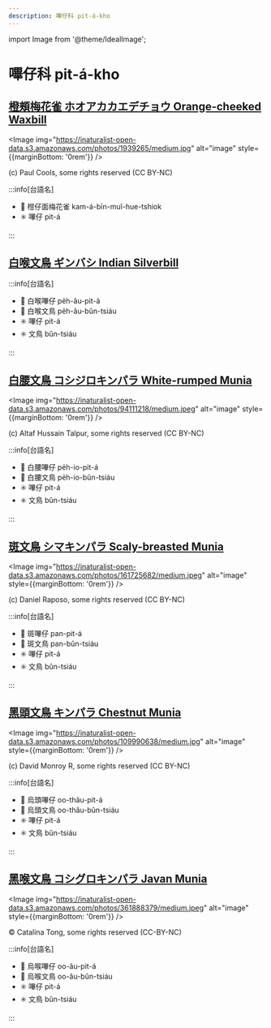 ```yaml
---
description: 嗶仔科 pit-á-kho
---
```


import Image from '@theme/IdealImage';

# 嗶仔科 pit-á-kho

## [橙頰梅花雀 ホオアカカエデチョウ Orange-cheeked Waxbill](https://ebird.org/species/orcwax)

<Image img="https://inaturalist-open-data.s3.amazonaws.com/photos/1939265/medium.jpg" alt="image" style={{marginBottom: '0rem'}} />

<p className="image-caption">
(c) Paul Cools, some rights reserved (CC BY-NC)
</p>

:::info[台語名]

- 🎯 柑仔面梅花雀 kam-á-bīn-muî-hue-tshiok
- ✳️ 嗶仔 pit-á

:::

## [白喉文鳥 ギンバシ Indian Silverbill](https://ebird.org/species/indsil)

:::info[台語名]

- 🎯 白喉嗶仔 pe̍h-âu-pit-á
- 🎯 白喉文鳥 pe̍h-âu-bûn-tsiáu
- ✳️ 嗶仔 pit-á
- ✳️ 文鳥 bûn-tsiáu

:::

## [白腰文鳥 コシジロキンパラ White-rumped Munia](https://ebird.org/species/whrmun)

<Image img="https://inaturalist-open-data.s3.amazonaws.com/photos/94111218/medium.jpeg" alt="image" style={{marginBottom: '0rem'}} />

<p className="image-caption">
(c) Altaf Hussain Talpur, some rights reserved (CC BY-NC)
</p>

:::info[台語名]

- 🎯 白腰嗶仔 pe̍h-io-pit-á
- 🎯 白腰文鳥 pe̍h-io-bûn-tsiáu
- ✳️ 嗶仔 pit-á
- ✳️ 文鳥 bûn-tsiáu

:::

## [斑文鳥 シマキンパラ Scaly-breasted Munia](https://ebird.org/species/nutman)

<Image img="https://inaturalist-open-data.s3.amazonaws.com/photos/161725682/medium.jpeg" alt="image" style={{marginBottom: '0rem'}} />

<p className="image-caption">
(c) Daniel Raposo, some rights reserved (CC BY-NC)
</p>

:::info[台語名]

- 🎯 斑嗶仔 pan-pit-á
- 🎯 斑文鳥 pan-bûn-tsiáu
- ✳️ 嗶仔 pit-á
- ✳️ 文鳥 bûn-tsiáu

:::

## [黑頭文鳥 キンパラ Chestnut Munia](https://ebird.org/species/chemun)

<Image img="https://inaturalist-open-data.s3.amazonaws.com/photos/109990638/medium.jpg" alt="image" style={{marginBottom: '0rem'}} />

<p className="image-caption">
(c) David Monroy R, some rights reserved (CC BY-NC)
</p>

:::info[台語名]

- 🎯 烏頭嗶仔 oo-thâu-pit-á
- 🎯 烏頭文鳥 oo-thâu-bûn-tsiáu
- ✳️ 嗶仔 pit-á
- ✳️ 文鳥 bûn-tsiáu

:::

## [黑喉文鳥 コシグロキンパラ Javan Munia](https://ebird.org/species/javmun1)

<Image img="https://inaturalist-open-data.s3.amazonaws.com/photos/361888379/medium.jpeg" alt="image" style={{marginBottom: '0rem'}} />

<p className="image-caption">
© Catalina Tong, some rights reserved (CC-BY-NC)
</p>

:::info[台語名]

- 🎯 烏喉嗶仔 oo-âu-pit-á
- 🎯 烏喉文鳥 oo-âu-bûn-tsiáu
- ✳️ 嗶仔 pit-á
- ✳️ 文鳥 bûn-tsiáu

:::
